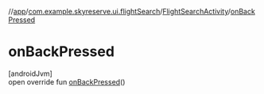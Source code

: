 //[app](../../../index.md)/[com.example.skyreserve.ui.flightSearch](../index.md)/[FlightSearchActivity](index.md)/[onBackPressed](on-back-pressed.md)

# onBackPressed

[androidJvm]\
open override fun [onBackPressed](on-back-pressed.md)()
